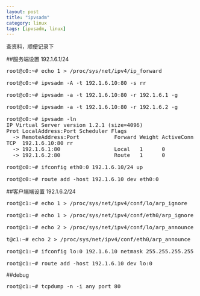 ```yaml
---
layout: post
title: "ipvsadm"
category: linux
tags: [ipvsadm, linux]
---
```


查资料，顺便记录下


##服务端设置  192.1.6.1/24


<pre lang="bash" line="1">
root@c0:~# echo 1 > /proc/sys/net/ipv4/ip_forward

root@c0:~# ipvsadm -A -t 192.1.6.10:80 -s rr

root@c0:~# ipvsadm -a -t 192.1.6.10:80 -r 192.1.6.1 -g

root@c0:~# ipvsadm -a -t 192.1.6.10:80 -r 192.1.6.2 -g

root@c0:~# ipvsadm -ln
IP Virtual Server version 1.2.1 (size=4096)
Prot LocalAddress:Port Scheduler Flags
  -> RemoteAddress:Port           Forward Weight ActiveConn InActConn
TCP  192.1.6.10:80 rr
  -> 192.1.6.1:80                 Local   1      0          0         
  -> 192.1.6.2:80                 Route   1      0          0     

root@c0:~# ifconfig eth0:0 192.1.6.10/24 up

root@c0:~# route add -host 192.1.6.10 dev eth0:0
</pre>

##客户端端设置 192.1.6.2/24

<pre lang="bash" line="1">
root@c1:~# echo 1 > /proc/sys/net/ipv4/conf/lo/arp_ignore

root@c1:~# echo 1 > /proc/sys/net/ipv4/conf/eth0/arp_ignore

root@c1:~# echo 2 > /proc/sys/net/ipv4/conf/lo/arp_announce

t@c1:~# echo 2 > /proc/sys/net/ipv4/conf/eth0/arp_announce

root@c1:~# ifconfig lo:0 192.1.6.10 netmask 255.255.255.255 up

root@c1:~# route add -host 192.1.6.10 dev lo:0
</pre>

##debug

<pre lang="bash" line="1" src="http://www.ultramonkey.org/papers/lvs_tutorial/html/">
root@c1:~# tcpdump -n -i any port 80
</pre>
